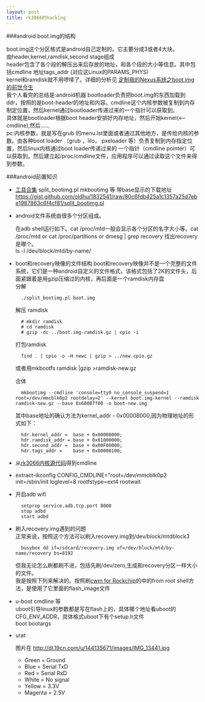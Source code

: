 ```yaml
---
layout: post
title: rk3066的hacking
---
```


###android boot.img的结构

boot.img这个分区格式是android自己定制的。它主要分成3或者4大块。  
由header,kernel,ramdisk,second stage组成  
header包含了各个段的解压出来后存放的地址，和各个段的大小等信息。其中包括cmdline 地址tags_addr (对应这Linux的PARAMS_PHYS)  
kernel和ramdisk就不用啰嗦了。详细的分析见 [定制我的Nexus系统之boot.img的前世今生]  
我个人看完的总结是:android机器 bootloader负责把boot.img的东西加载到ddr，按照的是boot-header的地址和内容。cmdline这个内核参数被复制到内存制定位置，然后kernel通过bootloader传递过来的一个指针可以获取到。  
具体就是bootloader根据boot header安排好内存地址，然后开始kernel(<--cmdline),然后......  
pc:内核参数，就是写在grub 的menu.lst里面或者通过其他地方，是传给内核的参数。由各种boot loader （grub ，lilo， pxeloader 等）负责复制到内存指定位置，然后linux内核通过boot loader传递过来的 一个指针（cmdline pointer）可以获取到。然后建立起/proc/cmdline文件，应用程序可以通过读取这个文件来得到参数。  


###android前置知识

* [工具合集] split_bootimg.pl mkbootimg 等 带base显示的下载地址 https://gist.github.com/oldhu/1832541/raw/80c6fdb425a1c1357a25d7ebe1987863c6f4cf81/split_bootimg.pl

* android文件系统由很多个分区组成。

	在adb shell运行如下。cat /proc/mtd一般会显示各个分区的名字大小等。cat /proc/mtd or cat /proc/partitions or dmesg | grep recovery 找出recovery是哪个。  
	ls -l  /dev/block/mtd/by-name/

* boot和recovery映像的文件结构
	boot和recovery映像并不是一个完整的文件系统，它们是一种android自定义的文件格式，该格式包括了2K的文件头，后面紧跟着是用gzip压缩过的内核，再后面是一个ramdisk内存盘  
	分解

	    ./split_bootimg.pl boot.img

	解压 ramdisk

	    # mkdir ramdisk  
	    # cd ramdisk  
	    # gzip -dc ../boot.img-ramdisk.gz | cpio -i

	打包ramdisk

	    find . | cpio -o -H newc | gzip > ../new.cpio.gz

	或者用mkbootfs ramdisk |gzip >ramdisk-new.gz

	合体

	    mkbootimg --cmdline 'console=tty0 no_console_suspend=1 root=/dev/mmcblk0p2 rootdelay=2' --kernel boot.img-kernel --ramdisk ramdisk-new.gz --base 0x60087f00 -o boot-new.img

	其中base地址的确认方法为kernel_addr - 0x00008000,因为物理地址的形式如下：

	    hdr.kernel_addr =  base + 0x00008000;
	    hdr.ramdisk_addr = base + 0x01000000;
	    hdr.second_addr =  base + 0x00F00000;
	    hdr.tags_addr =    base + 0x00000100;


* 从[rk3066内核源代码]得到cmdline

* extract-ikconfig
	CONFIG_CMDLINE="root=/dev/mmcblk0p2 init=/sbin/init loglevel=8 rootfstype=ext4 rootwait

* 开启adb wifi

	    setprop service.adb.tcp.port 8000  
	    stop adbd  
	    start adbd

* 刷入recovery.img遇到的问题  
	正常来说，按照这个方法可以刷入recovery.img到/dev/block/mtdblock3

	    busybox dd if=/sdcard/recovery.img of=/dev/block/mtd/by-name/recovery bs=8192

	但我无论怎么刷都刷不进，包括先刷/dev/zero,生成和recovery分区一样大小的文件。  
	我是按照下列来解决的。按照刷[cwm for Rockchip]的中的from root shell方法，是使用了它里面的flash_image文件

* u-boot cmdline 等  
	uboot引导linux的参数都是写在flash上的，具体哪个地址看uboot的CFG_ENV_ADDR，具体格式uboot下有个setup.h文件  
	boot bootargs

* urat 

	图片在 http://dl.19cn.com/u/144135671/images/IMG_13441.jpg

	* Green = Ground  
	* Blue = Serial TxD  
	* Red = Serial RxD  
	* White = No signal  
	* Yellow = 3.3V  
	* Magenta = 2.5V   


[如何解包／编辑／打包boot.img文件]: http://www.cnblogs.com/shenhaocn/archive/2010/05/25/1743704.html
[rk3066内核源代码]: https://github.com/AndrewDB/rk3066-kernel
[工具合集]: http://code.google.com/p/zen-droid/downloads/list
[定制我的Nexus系统之boot.img的前世今生]: http://blog.csdn.net/ttxgz/article/details/7742696
[linux下的rk3066 adb]: http://www.rikomagic.co.uk/forum/viewtopic.php?f=9&t=4080
[cwm for Rockchip]: http://androtab.info/clockworkmod/rockchip/install/
